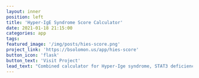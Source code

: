 ```yaml
---
layout: inner
position: left
title: 'Hyper-IgE Syndrome Score Calculator'
date: 2021-01-18 21:15:00
categories: app
tags:
featured_image: '/img/posts/hies-score.png'
project_link: 'https://bsolomon.us/app/hies-score'
button_icon: 'flask'
button_text: 'Visit Project'
lead_text: "Combined calculator for Hyper-Ige syndrome, STAT3 deficiency, and DOCK8 deficiency scores"
---
```

